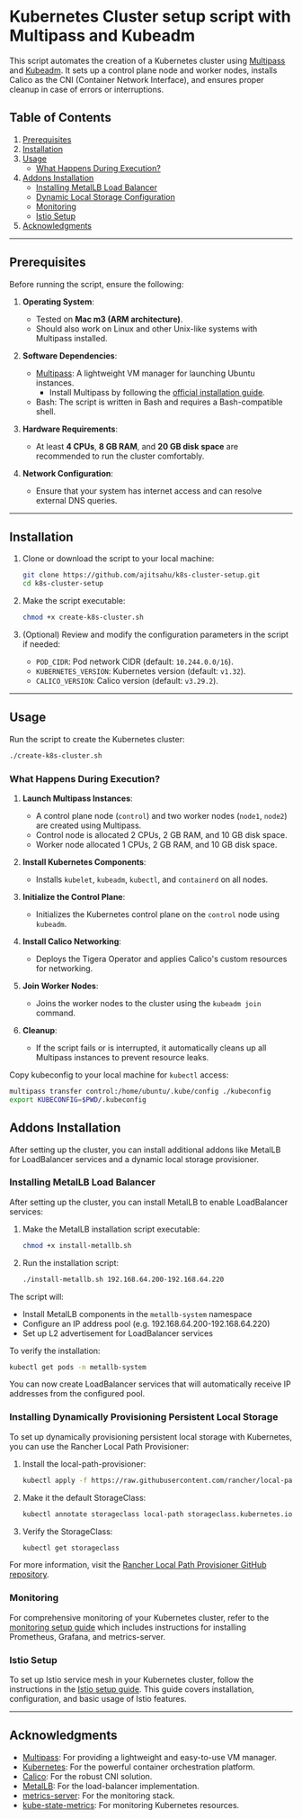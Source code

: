 # Kubernetes Cluster setup script with Multipass and Kubeadm

This script automates the creation of a Kubernetes cluster using [Multipass](https://multipass.run/) and [Kubeadm](https://kubernetes.io/docs/setup/production-environment/tools/kubeadm/). It sets up a control plane node and worker nodes, installs Calico as the CNI (Container Network Interface), and ensures proper cleanup in case of errors or interruptions.

## Table of Contents
1. [Prerequisites](#prerequisites)
2. [Installation](#installation)
3. [Usage](#usage)
   - [What Happens During Execution?](#what-happens-during-execution)
4. [Addons Installation](#addons-installation)
   - [Installing MetalLB Load Balancer](#installing-metallb-load-balancer)
   - [Dynamic Local Storage Configuration](#installing-dynamically-provisioning-persistent-local-storage)
   - [Monitoring](#monitoring)
   - [Istio Setup](#istio-setup)
5. [Acknowledgments](#acknowledgments)

---

## Prerequisites

Before running the script, ensure the following:

1. **Operating System**:
   - Tested on **Mac m3 (ARM architecture)**.
   - Should also work on Linux and other Unix-like systems with Multipass installed.

2. **Software Dependencies**:
   - [Multipass](https://canonical.com/multipass): A lightweight VM manager for launching Ubuntu instances.
     - Install Multipass by following the [official installation guide](https://canonical.com/multipass/install).
   - Bash: The script is written in Bash and requires a Bash-compatible shell.

3. **Hardware Requirements**:
   - At least **4 CPUs**, **8 GB RAM**, and **20 GB disk space** are recommended to run the cluster comfortably.

4. **Network Configuration**:
   - Ensure that your system has internet access and can resolve external DNS queries.

---

## Installation

1. Clone or download the script to your local machine:
   ```bash
   git clone https://github.com/ajitsahu/k8s-cluster-setup.git
   cd k8s-cluster-setup
   ```

2. Make the script executable:
   ```bash
   chmod +x create-k8s-cluster.sh
   ```

3. (Optional) Review and modify the configuration parameters in the script if needed:
   - `POD_CIDR`: Pod network CIDR (default: `10.244.0.0/16`).
   - `KUBERNETES_VERSION`: Kubernetes version (default: `v1.32`).
   - `CALICO_VERSION`: Calico version (default: `v3.29.2`).

---

## Usage

Run the script to create the Kubernetes cluster:
```bash
./create-k8s-cluster.sh
```

### What Happens During Execution?
1. **Launch Multipass Instances**:
   - A control plane node (`control`) and two worker nodes (`node1`, `node2`) are created using Multipass.
   - Control node is allocated 2 CPUs, 2 GB RAM, and 10 GB disk space.
   - Worker node allocated 1 CPUs, 2 GB RAM, and 10 GB disk space.

2. **Install Kubernetes Components**:
   - Installs `kubelet`, `kubeadm`, `kubectl`, and `containerd` on all nodes.

3. **Initialize the Control Plane**:
   - Initializes the Kubernetes control plane on the `control` node using `kubeadm`.

4. **Install Calico Networking**:
   - Deploys the Tigera Operator and applies Calico's custom resources for networking.

5. **Join Worker Nodes**:
   - Joins the worker nodes to the cluster using the `kubeadm join` command.

6. **Cleanup**:
   - If the script fails or is interrupted, it automatically cleans up all Multipass instances to prevent resource leaks.

Copy kubeconfig to your local machine for `kubectl` access:
```bash
multipass transfer control:/home/ubuntu/.kube/config ./kubeconfig
export KUBECONFIG=$PWD/.kubeconfig
``` 
## Addons Installation
After setting up the cluster, you can install additional addons like MetalLB for LoadBalancer services and a dynamic local storage provisioner.

### Installing MetalLB Load Balancer

After setting up the cluster, you can install MetalLB to enable LoadBalancer services:

1. Make the MetalLB installation script executable:
   ```bash
   chmod +x install-metallb.sh
   ```

2. Run the installation script:
   ```bash
   ./install-metallb.sh 192.168.64.200-192.168.64.220
   ```

The script will:
- Install MetalLB components in the `metallb-system` namespace
- Configure an IP address pool (e.g. 192.168.64.200-192.168.64.220)
- Set up L2 advertisement for LoadBalancer services

To verify the installation:
```bash
kubectl get pods -n metallb-system
```

You can now create LoadBalancer services that will automatically receive IP addresses from the configured pool.

### Installing Dynamically Provisioning Persistent Local Storage

To set up dynamically provisioning persistent local storage with Kubernetes, you can use the Rancher Local Path Provisioner:

1. Install the local-path-provisioner:
   ```bash
   kubectl apply -f https://raw.githubusercontent.com/rancher/local-path-provisioner/v0.0.32/deploy/local-path-storage.yaml
   ```

2. Make it the default StorageClass:
   ```bash
   kubectl annotate storageclass local-path storageclass.kubernetes.io/is-default-class=true --overwrite
   ```

3. Verify the StorageClass:
   ```bash
   kubectl get storageclass
   ```

For more information, visit the [Rancher Local Path Provisioner GitHub repository](https://github.com/rancher/local-path-provisioner).

### Monitoring

For comprehensive monitoring of your Kubernetes cluster, refer to the [monitoring setup guide](monitoring.md) which includes instructions for installing Prometheus, Grafana, and metrics-server.

### Istio Setup
To set up Istio service mesh in your Kubernetes cluster, follow the instructions in the [Istio setup guide](istio-setup.md). This guide covers installation, configuration, and basic usage of Istio features.

---
## Acknowledgments

- [Multipass](https://multipass.run/): For providing a lightweight and easy-to-use VM manager.
- [Kubernetes](https://kubernetes.io/): For the powerful container orchestration platform.
- [Calico](https://www.tigera.io/project-calico/): For the robust CNI solution.
- [MetalLB](https://metallb.io/): For the load-balancer implementation.
- [metrics-server](https://github.com/kubernetes-sigs/metrics-server): For the monitoring stack.
- [kube-state-metrics](https://github.com/kubernetes/kube-state-metrics): For monitoring Kubernetes resources.
